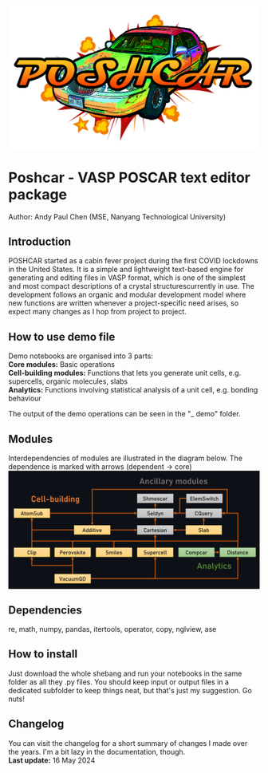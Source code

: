 <img src="graphics/POSHCAR-LOGO.png" width="500" align="center">

# Poshcar - VASP POSCAR text editor package<br>
Author: Andy Paul Chen (MSE, Nanyang Technological University)

## Introduction
POSHCAR started as a cabin fever project during the first COVID lockdowns in the United States. It is a simple and lightweight text-based engine for generating and editing files in VASP format, which is one of the simplest and most compact descriptions of a crystal structurescurrently in use. The development follows an organic and modular development model where new functions are written whenever a project-specific need arises, so expect many changes as I hop from project to project.

## How to use demo file
Demo notebooks are organised into 3 parts:<br>
**Core modules:** Basic operations<br>
**Cell-building modules:** Functions that lets you generate unit cells, e.g. supercells, organic molecules, slabs<br>
**Analytics:** Functions involving statistical analysis of a unit cell, e.g. bonding behaviour<br>

The output of the demo operations can be seen in the "_ demo" folder.

## Modules
Interdependencies of modules are illustrated in the diagram below. The dependence is marked with arrows (dependent -> core)<br>
<img src="graphics/modules.png" width="600" align="center">

## Dependencies
re, math, numpy, pandas, itertools, operator, copy, nglview, ase

## How to install
Just download the whole shebang and run your notebooks in the same folder as all they .py files. You should keep input or output files in a dedicated subfolder to keep things neat, but that's just my suggestion. Go nuts!

## Changelog
You can visit the changelog for a short summary of changes I made over the years. I'm a bit lazy in the documentation, though.<br>
**Last update:** 16 May 2024

